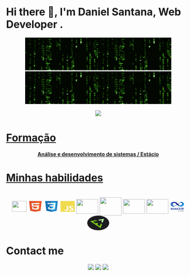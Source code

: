 # Hi there 👋, I'm Daniel Santana, Web Developer .

<p align="center">
<a href="https://github.com/danibex">
<img width="200" src="src/assests/to_readme/giphy (2).gif"><img width="200" src="src/assests/to_readme/giphy (2).gif"><img width="200" src="src/assests/to_readme/giphy (2).gif"><img width="200" src="src/assests/to_readme/giphy (2).gif">
</p>

<p align="center">
<img height="160em" src="https://github-readme-stats.vercel.app/api/top-langs/?username=danibex&layout=compact&langs_count=7&theme=merko"/>
</p>

 
# Formação
 
<p align="center"><b>Análise e desenvolvimento de sistemas / Estácio</b></p> 

# Minhas habilidades
<div align="center"><br>
   <a href="https://docs.kernel.org/" target="_blank"><img height="30" align="center" width="40" src="https://cdn.jsdelivr.net/gh/devicons/devicon/icons/linux/linux-original.svg" /></a>
   <a href="https://www.w3c.br/pub/Cursos/CursoHTML5/html5-web.pdf" target="_blank"><img height="30" align="center" width="40" src="https://raw.githubusercontent.com/devicons/devicon/master/icons/html5/html5-original.svg"></a>
   <a href="https://www.w3c.br/pub/Cursos/CursoCSS3/css-web.pdf" target="_blank"><img height="30" align="center" width="40" src="https://raw.githubusercontent.com/devicons/devicon/master/icons/css3/css3-original.svg"></a>
   <a href="https://developer.mozilla.org/pt-BR/docs/Web/JavaScript" target="_blank"><img height="30" align="center" width="40" src="https://raw.githubusercontent.com/devicons/devicon/master/icons/javascript/javascript-plain.svg"></a>
   <a href="https://nodejs.org/pt-br/docs/" target="_blank"><img height="40" align="center" width="60" src="https://encrypted-tbn0.gstatic.com/images?q=tbn:ANd9GcS8I7_P5EqjjIv0QJPmYMhOyT9cRneog_q9Apw7wUDj&s"></a>
   <a href="https://dev.mysql.com/doc/" target="_blank"><img height="50" align="center" width="60" src="https://cdn.jsdelivr.net/gh/devicons/devicon/icons/mysql/mysql-original-wordmark.svg" /></a>
   <a href="https://git-scm.com/docs/git/pt_BR" target="_blank"><img height="40" align="center" width="60" src="https://img.icons8.com/color/344/git.png"></a>
   <a href="https://docs.github.com/pt" target="_blank"><img height="40" align="center" width="60" src="https://img.icons8.com/ios-filled/344/github.png"></a>
   <a href="https://manual.softwell.com.br/#/" target="_blank"><img height="30" align="center" width="40" src="https://raw.githubusercontent.com/danibex/danibex/main/img/imagem-site-tecnologias-300x257.png"></a>
   <a href="https://docs.emmet.io/" target="_blank"><img height="40" align="center" width="60" src="img/logo.svg"></a>
</div>


# Contact me

<p align="center">
    <a href = "mailto:danielivam96@gmail.com"><img src="https://img.icons8.com/external-kiranshastry-lineal-color-kiranshastry/64/000000/external-email-advertising-kiranshastry-lineal-color-kiranshastry-7.png"/></a>
   <a href="https://www.linkedin.com/in/daniel-santana-dev/" target="_blank"><img src="https://img.icons8.com/color/48/000000/linkedin-circled--v5.png"/></a>
 <a href="https://api.whatsapp.com/send?phone=5571986384879&text=Vim%20pelo%20git." target="_blank"><img src="https://img.icons8.com/color/48/000000/whatsapp--v6.png"/></a>
</p>
 
